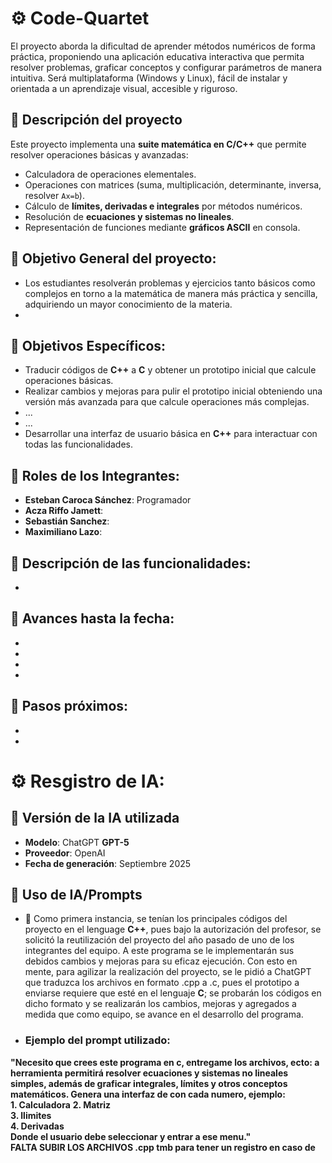 # ⚙️ Code-Quartet
El proyecto aborda la dificultad de aprender métodos numéricos de forma práctica, proponiendo una aplicación educativa interactiva que permita resolver problemas, graficar conceptos y configurar parámetros de manera intuitiva. Será multiplataforma (Windows y Linux), fácil de instalar y orientada a un aprendizaje visual, accesible y riguroso.

## 📍 Descripción del proyecto
Este proyecto implementa una **suite matemática en C/C++** que permite resolver operaciones básicas y avanzadas:
- Calculadora de operaciones elementales.  
- Operaciones con matrices (suma, multiplicación, determinante, inversa, resolver `Ax=b`).  
- Cálculo de **límites, derivadas e integrales** por métodos numéricos.  
- Resolución de **ecuaciones y sistemas no lineales**.  
- Representación de funciones mediante **gráficos ASCII** en consola. 

## 📍 Objetivo General del proyecto:
- Los estudiantes resolverán problemas y ejercicios tanto básicos como complejos en torno a la matemática de manera más práctica y sencilla, adquiriendo un mayor conocimiento de la materia.
- 

## 📍 Objetivos Específicos:
- Traducir códigos de **C++** a **C** y obtener un prototipo inicial que calcule operaciones básicas.
- Realizar cambios y mejoras para pulir el prototipo inicial obteniendo una versión más avanzada para que calcule operaciones más complejas.
- ...
- ...
- Desarrollar una interfaz de usuario básica en **C++** para interactuar con todas las funcionalidades.

## 📍 Roles de los Integrantes:
- **Esteban Caroca Sánchez**: Programador
- **Acza Riffo Jamett**:
- **Sebastián Sanchez**:
- **Maximiliano Lazo**:

## 📍 Descripción de las funcionalidades:
-


## 📍 Avances hasta la fecha:
-
-
-
-

## 📍 Pasos próximos:
-
-


# ⚙️ Resgistro de IA:
## 📍 Versión de la IA utilizada
- **Modelo**: ChatGPT **GPT-5**  
- **Proveedor**: OpenAI  
- **Fecha de generación**: Septiembre 2025

## 📍 Uso de IA/Prompts
- 🔎 Como primera instancia, se tenían los principales códigos del proyecto en el lenguage **C++**, pues bajo la autorización del profesor, se solicitó la reutilización del proyecto del año pasado de uno de los integrantes del equipo. A este programa se le implementarán sus debidos cambios y mejoras para su eficaz ejecución. Con esto en mente, para agilizar la realización del proyecto, se le pidió a ChatGPT que traduzca los archivos en formato .cpp a .c, pues el prototipo a enviarse requiere que esté en el lenguaje **C**; se probarán los códigos en dicho formato y se realizarán los cambios, mejoras y agregados a medida que como equipo, se avance en el desarrollo del programa.
 
- ### Ejemplo del prompt utilizado:
**"Necesito que crees este programa en c, entregame los archivos, ecto: a herramienta permitirá resolver ecuaciones y sistemas no lineales simples, además de graficar integrales, límites y otros conceptos matemáticos. Genera una interfaz de con cada numero, ejemplo:**  
**1. Calculadora**
**2. Matriz**  
**3. llimites**  
**4. Derivadas**  
**Donde el usuario debe seleccionar y entrar a ese menu."**  
**FALTA SUBIR LOS ARCHIVOS .cpp tmb para tener un registro en caso de**
